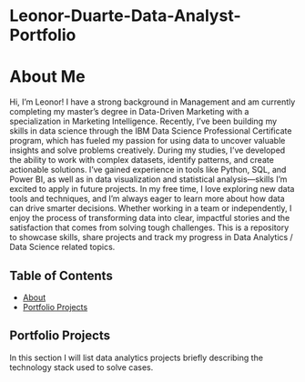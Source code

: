 # Leonor-Duarte-Data-Analyst-Portfolio
# About Me
Hi, I’m Leonor! I have a strong background in Management and am currently completing my master’s degree in Data-Driven Marketing with a specialization in Marketing Intelligence. Recently, I’ve been building my skills in data science through the IBM Data Science Professional Certificate program, which has fueled my passion for using data to uncover valuable insights and solve problems creatively.
During my studies, I’ve developed the ability to work with complex datasets, identify patterns, and create actionable solutions. I’ve gained experience in tools like Python, SQL, and Power BI, as well as in data visualization and statistical analysis—skills I’m excited to apply in future projects.
In my free time, I love exploring new data tools and techniques, and I’m always eager to learn more about how data can drive smarter decisions. Whether working in a team or independently, I enjoy the process of transforming data into clear, impactful stories and the satisfaction that comes from solving tough challenges.
This is a repository to showcase skills, share projects and track my progress in Data Analytics / Data Science related topics.
## Table of Contents
- [About]()
- [Portfolio Projects]()
 

## Portfolio Projects
In this section I will list data analytics projects briefly describing the technology stack used to solve cases.



